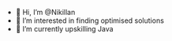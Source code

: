 - 👋 Hi, I’m @Nikillan
- 👀 I’m interested in finding optimised solutions
- 🌱 I’m currently upskilling Java

<!---
Nikillan/Nikillan is a ✨ special ✨ repository because its `README.md` (this file) appears on your GitHub profile.
You can click the Preview link to take a look at your changes.
--->
